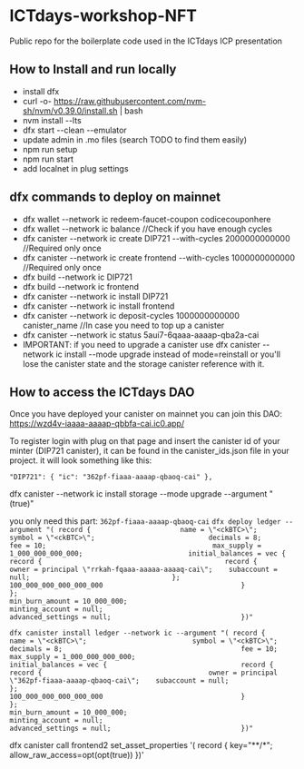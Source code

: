 # ICTdays-workshop-NFT
Public repo for the boilerplate code used in the ICTdays ICP presentation


## How to Install and run locally
- install dfx
- curl -o- https://raw.githubusercontent.com/nvm-sh/nvm/v0.39.0/install.sh | bash
- nvm install --lts
- dfx start --clean --emulator
- update admin in .mo files (search TODO to find them easily)
- npm run setup
- npm run start
- add localnet in plug settings

## dfx commands to deploy on mainnet
- dfx wallet --network ic redeem-faucet-coupon codicecouponhere
- dfx wallet --network ic balance //Check if you have enough cycles
- dfx canister --network ic create DIP721 --with-cycles 2000000000000 //Required only once
- dfx canister --network ic create frontend --with-cycles 1000000000000 //Required only once
- dfx build --network ic DIP721
- dfx build --network ic frontend
- dfx canister --network ic install DIP721
- dfx canister --network ic install frontend
- dfx canister --network ic deposit-cycles 1000000000000 canister_name //In case you need to top up a canister
- dfx canister --network ic status  5aui7-6qaaa-aaaap-qba2a-cai
- IMPORTANT: if you need to upgrade a canister use  dfx canister --network ic install --mode upgrade instead of mode=reinstall or you'll lose the canister state and the storage canister reference with it.

## How to access the ICTdays DAO

 Once you have deployed your canister on mainnet you can join this DAO: https://wzd4v-iaaaa-aaaap-qbbfa-cai.ic0.app/

  To register login with plug on that page and insert the canister id of your minter (DIP721 canister), it can be found in the canister_ids.json file in your project.
it will look something like this:

`
  "DIP721": {
    "ic": "362pf-fiaaa-aaaap-qbaoq-cai"
  },
`

dfx canister --network ic install storage --mode upgrade --argument "(true)"

you only need this part: `362pf-fiaaa-aaaap-qbaoq-cai`
`
  dfx deploy ledger --argument "( record {                     
      name = \"<ckBTC>\";                         
      symbol = \"<ckBTC>\";                           
      decimals = 8;                                           
      fee = 10;                                        
      max_supply = 1_000_000_000_000;                         
      initial_balances = vec {                                
          record {                                            
              record {                                        
owner = principal \"rrkah-fqaaa-aaaaa-aaaaq-cai\";   
                  subaccount = null;                                  
              };                                              
              100_000_000_000_000_000                                 
          }                                                   
      };                                                      
      min_burn_amount = 10_000_000;                           
      minting_account = null;                                 
      advanced_settings = null;                               
  })"
`


`
  dfx canister install ledger --network ic --argument "( record {                     
      name = \"<ckBTC>\";                         
      symbol = \"<ckBTC>\";                           
      decimals = 8;                                           
      fee = 10;                                        
      max_supply = 1_000_000_000_000;                         
      initial_balances = vec {                                
          record {                                            
              record {                                        
owner = principal \"362pf-fiaaa-aaaap-qbaoq-cai\";   
                  subaccount = null;                                  
              };                                              
              100_000_000_000_000_000                                 
          }                                                   
      };                                                      
      min_burn_amount = 10_000_000;                           
      minting_account = null;                                 
      advanced_settings = null;                               
  })"
`

dfx canister call frontend2 set_asset_properties '( record { key="**/*"; allow_raw_access=opt(opt(true)) })'
